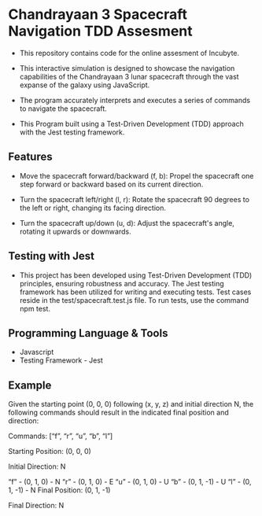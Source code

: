 # Chandrayaan 3 Spacecraft Navigation TDD Assesment




- This repository contains code for the online assesment of Incubyte.

- This interactive simulation is designed to showcase the navigation capabilities of the Chandrayaan 3 lunar spacecraft through the   vast expanse of the galaxy using JavaScript. 
- The program accurately interprets and executes a series of commands to navigate the spacecraft.
- This Program built using a Test-Driven Development (TDD) approach with the Jest testing framework.

## Features

 - Move the spacecraft forward/backward (f, b): Propel the spacecraft one step forward or backward based on its current direction.

- Turn the spacecraft left/right (l, r): Rotate the spacecraft 90 degrees to the left or right, changing its facing direction.
- Turn the spacecraft up/down (u, d): Adjust the spacecraft's angle, rotating it upwards or downwards.

## Testing with Jest

 - This project has been developed using Test-Driven Development (TDD) principles, ensuring robustness and accuracy. The Jest testing framework has been utilized for writing and executing tests. Test cases reside in the test/spacecraft.test.js file. To run tests, use the command npm test.

 ## Programming Language & Tools

 - Javascript
 - Testing Framework - Jest
## Example

Given the starting point (0, 0, 0) following (x, y, z) and initial direction N, the following commands should result in the indicated final position and direction:

Commands: [“f”, “r”, “u”, “b”, “l”]

Starting Position: (0, 0, 0)

Initial Direction: N

“f” - (0, 1, 0) - N
“r” - (0, 1, 0) - E
“u” - (0, 1, 0) - U
“b” - (0, 1, -1) - U
“l” - (0, 1, -1) - N
Final Position: (0, 1, -1)

Final Direction: N




